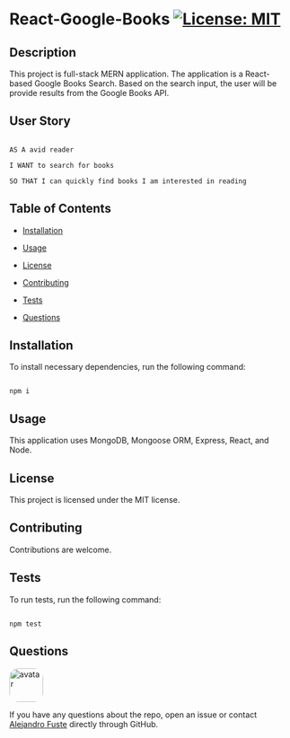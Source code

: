 
# React-Google-Books [![License: MIT](https://img.shields.io/badge/License-MIT-blue.svg)](https://opensource.org/licenses/MIT)


## Description 

This project is full-stack MERN application. The application is a React-based Google Books Search. Based on the search input, the user will be provide results from the Google Books API.  

## User Story

```

AS A avid reader

I WANT to search for books

SO THAT I can quickly find books I am interested in reading

```

## Table of Contents

* [Installation](#installation)

* [Usage](#usage)

* [License](#license)

* [Contributing](#contributing)

* [Tests](#tests)

* [Questions](#questions)

## Installation

To install necessary dependencies, run the following command:

```

npm i

```

## Usage

This application uses MongoDB, Mongoose ORM, Express, React, and Node. 

## License

This project is licensed under the MIT license.

## Contributing

Contributions are welcome. 

## Tests 

To run tests, run the following command:

```

npm test

```

## Questions

<img src="https://avatars2.githubusercontent.com/u/48495840?v=4" alt="avatar" style="border-radius: 16px" width="60"/>

If you have any questions about the repo, open an issue or contact [Alejandro Fuste](https://github.com/ZepCap) directly through GitHub.


